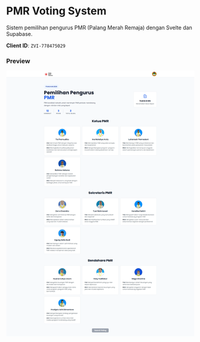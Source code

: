 # PMR Voting System

Sistem pemilihan pengurus PMR (Palang Merah Remaja) dengan Svelte dan Supabase.

**Client ID**: `ZVI-778475029`

### Preview

![Preview](/public/preview.png)


